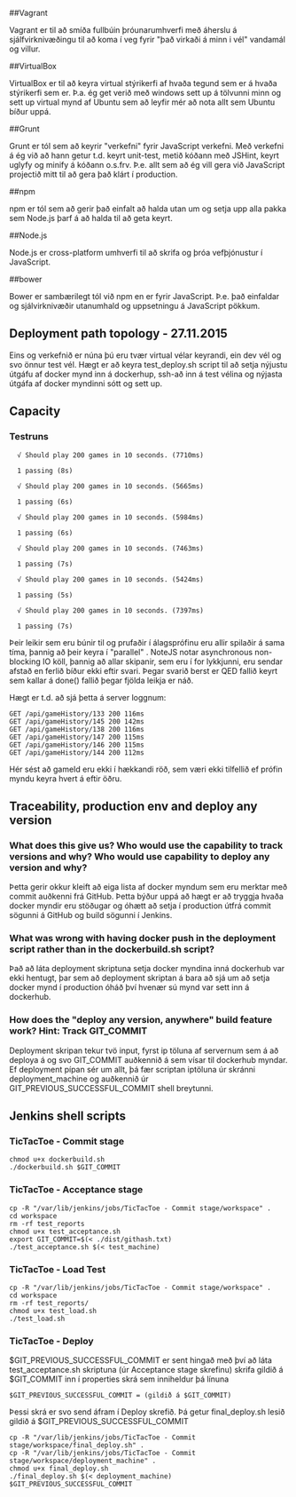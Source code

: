 ##Vagrant

Vagrant er til að smíða fullbúin þróunarumhverfi með áherslu á sjálfvirknivæðingu til að koma í veg fyrir "það virkaði á minn
i vél" vandamál og villur.

##VirtualBox

VirtualBox er til að keyra virtual stýrikerfi af hvaða tegund sem er á hvaða stýrikerfi sem er. Þ.a. ég get verið með windows sett up á tölvunni minn og sett up virtual mynd af Ubuntu sem að leyfir mér að nota allt sem Ubuntu bíður uppá. 

##Grunt

Grunt er tól sem að keyrir "verkefni" fyrir JavaScript verkefni. Með verkefni á ég við að hann getur t.d. keyrt unit-test, metið kóðann með JSHint, keyrt uglyfy og minify á kóðann o.s.frv. Þ.e. allt sem að ég vill gera við JavaScript projectið mitt til að gera það klárt í production.    

##npm

npm er tól sem að gerir það einfalt að halda utan um og setja upp alla pakka sem Node.js þarf á að halda til að geta keyrt. 

##Node.js

Node.js er cross-platform umhverfi til að skrifa og þróa vefþjónustur í JavaScript.

##bower

Bower er sambærilegt tól við npm en er fyrir JavaScript. Þ.e. það einfaldar og sjálvirknivæðir utanumhald og uppsetningu á JavaScript pökkum.  

## Deployment path topology - 27.11.2015

Eins og verkefnið er núna þú eru tvær virtual vélar keyrandi, ein dev vél og svo önnur test vél.
Hægt er að keyra test_deploy.sh script til að setja nýjustu útgáfu af docker mynd inn á dockerhup, ssh-að inn á test vélina og nýjasta útgáfa af docker myndinni sótt og sett up.


## Capacity

### Testruns
``` 
  √ Should play 200 games in 10 seconds. (7710ms)

  1 passing (8s)

  √ Should play 200 games in 10 seconds. (5665ms)

  1 passing (6s)

  √ Should play 200 games in 10 seconds. (5984ms)

  1 passing (6s)

  √ Should play 200 games in 10 seconds. (7463ms)

  1 passing (7s)

  √ Should play 200 games in 10 seconds. (5424ms)

  1 passing (5s)

  √ Should play 200 games in 10 seconds. (7397ms)

  1 passing (7s)
``` 
Þeir leikir sem eru búnir til og prufaðir í álagsprófinu eru allir spilaðir á sama tíma, þannig að þeir keyra í "parallel" . NoteJS notar asynchronous non-blocking IO köll, þannig að allar skipanir, sem eru í for lykkjunni, eru sendar afstað en ferlið bíður ekki eftir svari. Þegar svarið berst er QED fallið keyrt sem kallar á done() fallið þegar fjölda leikja er náð.

Hægt er t.d. að sjá þetta á server loggnum:
``` 
GET /api/gameHistory/133 200 116ms
GET /api/gameHistory/145 200 142ms
GET /api/gameHistory/138 200 116ms
GET /api/gameHistory/147 200 115ms
GET /api/gameHistory/146 200 115ms
GET /api/gameHistory/144 200 112ms
``` 
Hér sést að gameId eru ekki í hækkandi röð, sem væri ekki tilfellið ef prófin myndu keyra hvert á eftir öðru.

## Traceability, production env and deploy any version

### What does this give us? Who would use the capability to track versions and why? Who would use capability to deploy any version and why?

Þetta gerir okkur kleift að eiga lista af docker myndum sem eru merktar með commit auðkenni frá GitHub. Þetta býður uppá að hægt er að tryggja hvaða docker myndir eru stöðugar og óhætt að setja í production útfrá commit sögunni á GitHub og build sögunni í Jenkins.

### What was wrong with having docker push in the deployment script rather than in the dockerbuild.sh script?

Það að láta deployment skriptuna setja docker myndina inná dockerhub var ekki hentugt, þar sem að deployment skriptan á bara að sjá um að setja docker mynd í production óháð því hvenær sú mynd var sett inn á dockerhub.

### How does the "deploy any version, anywhere" build feature work? Hint: Track GIT_COMMIT

Deployment skripan tekur tvö input, fyrst ip töluna af servernum sem á að deploya á og svo GIT_COMMIT auðkennið á sem vísar til dockerhub myndar. Ef deployment pípan sér um allt, þá fær scriptan iptöluna úr skránni deployment_machine og auðkennið úr GIT_PREVIOUS_SUCCESSFUL_COMMIT shell breytunni.


## Jenkins shell scripts

### TicTacToe - Commit stage
``` 
chmod u+x dockerbuild.sh
./dockerbuild.sh $GIT_COMMIT
``` 

### TicTacToe - Acceptance stage
``` 
cp -R "/var/lib/jenkins/jobs/TicTacToe - Commit stage/workspace" .
cd workspace
rm -rf test_reports
chmod u+x test_acceptance.sh
export GIT_COMMIT=$(< ./dist/githash.txt)
./test_acceptance.sh $(< test_machine) 

``` 
### TicTacToe - Load Test
``` 
cp -R "/var/lib/jenkins/jobs/TicTacToe - Commit stage/workspace" .
cd workspace
rm -rf test_reports/
chmod u+x test_load.sh
./test_load.sh
``` 

### TicTacToe - Deploy
$GIT_PREVIOUS_SUCCESSFUL_COMMIT er sent hingað með því að láta test_acceptance.sh skriptuna (úr Acceptance stage skrefinu) skrifa gildið á $GIT_COMMIT inn í properties skrá sem inniheldur þá línuna 
``` 
$GIT_PREVIOUS_SUCCESSFUL_COMMIT = (gildið á $GIT_COMMIT)
``` 
Þessi skrá er svo send áfram í Deploy skrefið.
Þá getur final_deploy.sh lesið gildið á $GIT_PREVIOUS_SUCCESSFUL_COMMIT

``` 
cp -R "/var/lib/jenkins/jobs/TicTacToe - Commit stage/workspace/final_deploy.sh" .
cp -R "/var/lib/jenkins/jobs/TicTacToe - Commit stage/workspace/deployment_machine" .
chmod u+x final_deploy.sh
./final_deploy.sh $(< deployment_machine) $GIT_PREVIOUS_SUCCESSFUL_COMMIT
``` 



